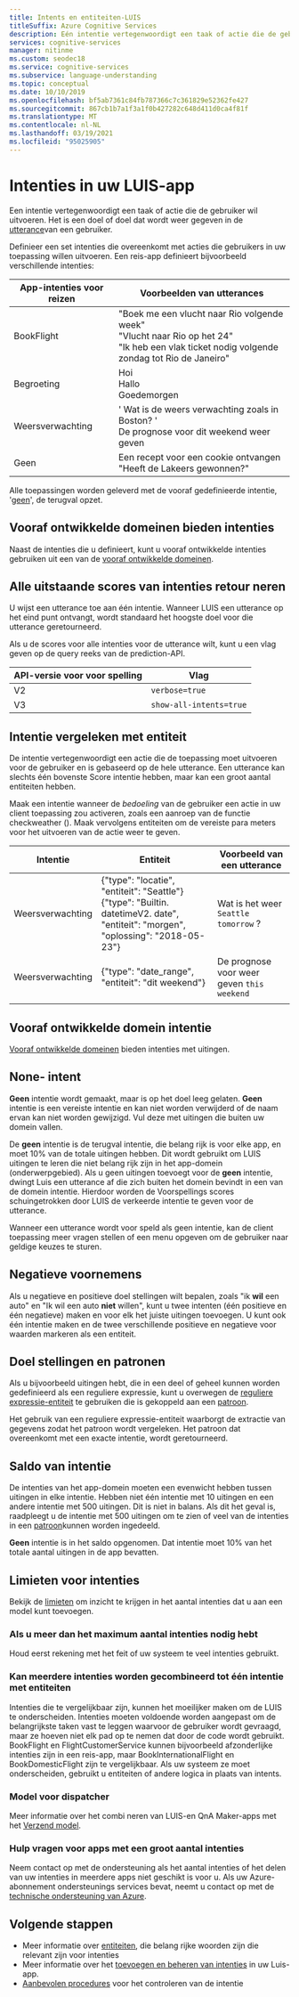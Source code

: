 ```yaml
---
title: Intents en entiteiten-LUIS
titleSuffix: Azure Cognitive Services
description: Eén intentie vertegenwoordigt een taak of actie die de gebruiker wil uitvoeren. Het is een doel, uitgedrukt in van de uiting van een gebruiker. Definieer een set intenties die overeenkomt met acties die gebruikers in uw toepassing willen uitvoeren.
services: cognitive-services
manager: nitinme
ms.custom: seodec18
ms.service: cognitive-services
ms.subservice: language-understanding
ms.topic: conceptual
ms.date: 10/10/2019
ms.openlocfilehash: bf5ab7361c84fb787366c7c361829e52362fe427
ms.sourcegitcommit: 867cb1b7a1f3a1f0b427282c648d411d0ca4f81f
ms.translationtype: MT
ms.contentlocale: nl-NL
ms.lasthandoff: 03/19/2021
ms.locfileid: "95025905"
---
```

# <a name="intents-in-your-luis-app"></a>Intenties in uw LUIS-app

Een intentie vertegenwoordigt een taak of actie die de gebruiker wil uitvoeren. Het is een doel of doel dat wordt weer gegeven in de [utterance](luis-concept-utterance.md)van een gebruiker.

Definieer een set intenties die overeenkomt met acties die gebruikers in uw toepassing willen uitvoeren. Een reis-app definieert bijvoorbeeld verschillende intenties:

App-intenties voor reizen   |   Voorbeelden van utterances   |
------|------|
 BookFlight     |   "Boek me een vlucht naar Rio volgende week" <br/> "Vlucht naar Rio op het 24" <br/> "Ik heb een vlak ticket nodig volgende zondag tot Rio de Janeiro"    |
 Begroeting     |   Hoi <br/>Hallo <br/>Goedemorgen  |
 Weersverwachting | ' Wat is de weers verwachting zoals in Boston? ' <br/> De prognose voor dit weekend weer geven |
 Geen         | Een recept voor een cookie ontvangen<br>"Heeft de Lakeers gewonnen?" |

Alle toepassingen worden geleverd met de vooraf gedefinieerde intentie, '[geen](#none-intent)', de terugval opzet.

## <a name="prebuilt-domains-provide-intents"></a>Vooraf ontwikkelde domeinen bieden intenties
Naast de intenties die u definieert, kunt u vooraf ontwikkelde intenties gebruiken uit een van de [vooraf ontwikkelde domeinen](./howto-add-prebuilt-models.md).

## <a name="return-all-intents-scores"></a>Alle uitstaande scores van intenties retour neren
U wijst een utterance toe aan één intentie. Wanneer LUIS een utterance op het eind punt ontvangt, wordt standaard het hoogste doel voor die utterance geretourneerd.

Als u de scores voor alle intenties voor de utterance wilt, kunt u een vlag geven op de query reeks van de prediction-API.

|API-versie voor voor spelling|Vlag|
|--|--|
|V2|`verbose=true`|
|V3|`show-all-intents=true`|

## <a name="intent-compared-to-entity"></a>Intentie vergeleken met entiteit
De intentie vertegenwoordigt een actie die de toepassing moet uitvoeren voor de gebruiker en is gebaseerd op de hele utterance. Een utterance kan slechts één bovenste Score intentie hebben, maar kan een groot aantal entiteiten hebben.

<a name="how-do-intents-relate-to-entities"></a>

Maak een intentie wanneer de _bedoeling_ van de gebruiker een actie in uw client toepassing zou activeren, zoals een aanroep van de functie checkweather (). Maak vervolgens entiteiten om de vereiste para meters voor het uitvoeren van de actie weer te geven.

|Intentie   | Entiteit | Voorbeeld van een utterance   |
|------------------|------------------------------|------------------------------|
| Weersverwachting | {"type": "locatie", "entiteit": "Seattle"}<br>{"type": "Builtin. datetimeV2. date", "entiteit": "morgen", "oplossing": "2018-05-23"} | Wat is het weer `Seattle` `tomorrow` ? |
| Weersverwachting | {"type": "date_range", "entiteit": "dit weekend"} | De prognose voor weer geven `this weekend` |
||||

## <a name="prebuilt-domain-intents"></a>Vooraf ontwikkelde domein intentie

[Vooraf ontwikkelde domeinen](./howto-add-prebuilt-models.md) bieden intenties met uitingen.

## <a name="none-intent"></a>None- intent

**Geen** intentie wordt gemaakt, maar is op het doel leeg gelaten. **Geen** intentie is een vereiste intentie en kan niet worden verwijderd of de naam ervan kan niet worden gewijzigd. Vul deze met uitingen die buiten uw domein vallen.

De **geen** intentie is de terugval intentie, die belang rijk is voor elke app, en moet 10% van de totale uitingen hebben. Dit wordt gebruikt om LUIS uitingen te leren die niet belang rijk zijn in het app-domein (onderwerpgebied). Als u geen uitingen toevoegt voor de **geen** intentie, dwingt Luis een utterance af die zich buiten het domein bevindt in een van de domein intentie. Hierdoor worden de Voorspellings scores schuingetrokken door LUIS de verkeerde intentie te geven voor de utterance.

Wanneer een utterance wordt voor speld als geen intentie, kan de client toepassing meer vragen stellen of een menu opgeven om de gebruiker naar geldige keuzes te sturen.

## <a name="negative-intentions"></a>Negatieve voornemens
Als u negatieve en positieve doel stellingen wilt bepalen, zoals "ik **wil** een auto" en "Ik wil een auto **niet** willen", kunt u twee intenten (één positieve en één negatieve) maken en voor elk het juiste uitingen toevoegen. U kunt ook één intentie maken en de twee verschillende positieve en negatieve voor waarden markeren als een entiteit.

## <a name="intents-and-patterns"></a>Doel stellingen en patronen

Als u bijvoorbeeld uitingen hebt, die in een deel of geheel kunnen worden gedefinieerd als een reguliere expressie, kunt u overwegen de [reguliere expressie-entiteit](luis-concept-entity-types.md#regular-expression-entity) te gebruiken die is gekoppeld aan een [patroon](luis-concept-patterns.md).

Het gebruik van een reguliere expressie-entiteit waarborgt de extractie van gegevens zodat het patroon wordt vergeleken. Het patroon dat overeenkomt met een exacte intentie, wordt geretourneerd.

## <a name="intent-balance"></a>Saldo van intentie
De intenties van het app-domein moeten een evenwicht hebben tussen uitingen in elke intentie. Hebben niet één intentie met 10 uitingen en een andere intentie met 500 uitingen. Dit is niet in balans. Als dit het geval is, raadpleegt u de intentie met 500 uitingen om te zien of veel van de intenties in een [patroon](luis-concept-patterns.md)kunnen worden ingedeeld.

**Geen** intentie is in het saldo opgenomen. Dat intentie moet 10% van het totale aantal uitingen in de app bevatten.

## <a name="intent-limits"></a>Limieten voor intenties
Bekijk de [limieten](luis-limits.md#model-boundaries) om inzicht te krijgen in het aantal intenties dat u aan een model kunt toevoegen.

### <a name="if-you-need-more-than-the-maximum-number-of-intents"></a>Als u meer dan het maximum aantal intenties nodig hebt
Houd eerst rekening met het feit of uw systeem te veel intenties gebruikt.

### <a name="can-multiple-intents-be-combined-into-single-intent-with-entities"></a>Kan meerdere intenties worden gecombineerd tot één intentie met entiteiten
Intenties die te vergelijkbaar zijn, kunnen het moeilijker maken om de LUIS te onderscheiden. Intenties moeten voldoende worden aangepast om de belangrijkste taken vast te leggen waarvoor de gebruiker wordt gevraagd, maar ze hoeven niet elk pad op te nemen dat door de code wordt gebruikt. BookFlight en FlightCustomerService kunnen bijvoorbeeld afzonderlijke intenties zijn in een reis-app, maar BookInternationalFlight en BookDomesticFlight zijn te vergelijkbaar. Als uw systeem ze moet onderscheiden, gebruikt u entiteiten of andere logica in plaats van intents.

### <a name="dispatcher-model"></a>Model voor dispatcher
Meer informatie over het combi neren van LUIS-en QnA Maker-apps met het [Verzend model](luis-concept-enterprise.md#when-you-need-to-combine-several-luis-and-qna-maker-apps).

### <a name="request-help-for-apps-with-significant-number-of-intents"></a>Hulp vragen voor apps met een groot aantal intenties
Neem contact op met de ondersteuning als het aantal intenties of het delen van uw intenties in meerdere apps niet geschikt is voor u. Als uw Azure-abonnement ondersteunings services bevat, neemt u contact op met de [technische ondersteuning van Azure](https://azure.microsoft.com/support/options/).

## <a name="next-steps"></a>Volgende stappen

* Meer informatie over [entiteiten](luis-concept-entity-types.md), die belang rijke woorden zijn die relevant zijn voor intenties
* Meer informatie over het [toevoegen en beheren van intenties](luis-how-to-add-intents.md) in uw Luis-app.
* [Aanbevolen procedures](luis-concept-best-practices.md) voor het controleren van de intentie